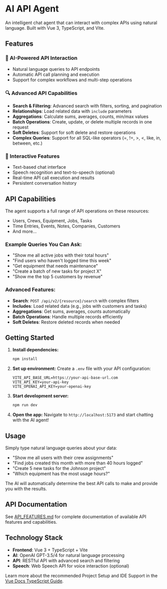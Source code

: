 # AI API Agent

An intelligent chat agent that can interact with complex APIs using natural language. Built with Vue 3, TypeScript, and Vite.

## Features

### 🤖 AI-Powered API Interaction

- Natural language queries to API endpoints
- Automatic API call planning and execution
- Support for complex workflows and multi-step operations

### 🔍 Advanced API Capabilities

- **Search & Filtering**: Advanced search with filters, sorting, and pagination
- **Relationships**: Load related data with `include` parameters
- **Aggregations**: Calculate sums, averages, counts, min/max values
- **Batch Operations**: Create, update, or delete multiple records in one request
- **Soft Deletes**: Support for soft delete and restore operations
- **Complex Queries**: Support for all SQL-like operators (=, !=, >, <, like, in, between, etc.)

### 💬 Interactive Features

- Text-based chat interface
- Speech recognition and text-to-speech (optional)
- Real-time API call execution and results
- Persistent conversation history

## API Capabilities

The agent supports a full range of API operations on these resources:

- Users, Crews, Equipment, Jobs, Tasks
- Time Entries, Events, Notes, Companies, Customers
- And more...

### Example Queries You Can Ask:

- "Show me all active jobs with their total hours"
- "Find users who haven't logged time this week"
- "Get equipment that needs maintenance"
- "Create a batch of new tasks for project X"
- "Show me the top 5 customers by revenue"

### Advanced Features:

- **Search**: `POST /api/v2/{resource}/search` with complex filters
- **Includes**: Load related data (e.g., jobs with customers and tasks)
- **Aggregations**: Get sums, averages, counts automatically
- **Batch Operations**: Handle multiple records efficiently
- **Soft Deletes**: Restore deleted records when needed

## Getting Started

1. **Install dependencies:**

   ```bash
   npm install
   ```

2. **Set up environment:**
   Create a `.env` file with your API configuration:

   ```
   VITE_API_BASE_URL=https://your-api-base-url.com
   VITE_API_KEY=your-api-key
   VITE_OPENAI_API_KEY=your-openai-key
   ```

3. **Start development server:**

   ```bash
   npm run dev
   ```

4. **Open the app:**
   Navigate to `http://localhost:5173` and start chatting with the AI agent!

## Usage

Simply type natural language queries about your data:

- "Show me all users with their crew assignments"
- "Find jobs created this month with more than 40 hours logged"
- "Create 5 new tasks for the Johnson project"
- "Which equipment has the most usage hours?"

The AI will automatically determine the best API calls to make and provide you with the results.

## API Documentation

See [API_FEATURES.md](./API_FEATURES.md) for complete documentation of available API features and capabilities.

## Technology Stack

- **Frontend**: Vue 3 + TypeScript + Vite
- **AI**: OpenAI GPT-3.5/4 for natural language processing
- **API**: RESTful API with advanced search and filtering
- **Speech**: Web Speech API for voice interaction (optional)

Learn more about the recommended Project Setup and IDE Support in the [Vue Docs TypeScript Guide](https://vuejs.org/guide/typescript/overview.html#project-setup).
